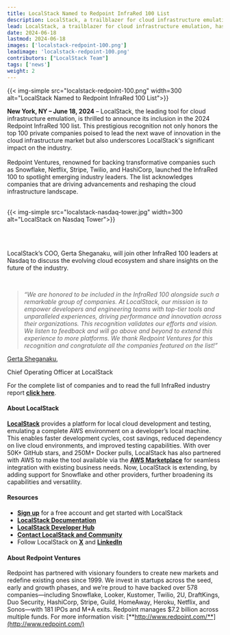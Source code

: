 ```yaml
---
title: LocalStack Named to Redpoint InfraRed 100 List
description: LocalStack, a trailblazer for cloud infrastructure emulation, has been included in the Redpoint InfraRed 100 list, highlighting the demand for cloud infrastructure development tooling. This recognition honors companies poised to lead innovation in the cloud infrastructure market and underscores LocalStack's significant impact on the industry.
lead: LocalStack, a trailblazer for cloud infrastructure emulation, has been included in the Redpoint InfraRed 100 list, highlighting the demand for cloud infrastructure development tooling. This recognition honors companies poised to lead innovation in the cloud infrastructure market and underscores LocalStack's significant impact on the industry.
date: 2024-06-18
lastmod: 2024-06-18
images: ['localstack-redpoint-100.png']
leadimage: 'localstack-redpoint-100.png'
contributors: ["LocalStack Team"]
tags: ['news']
weight: 2
---
```


{{< img-simple src="localstack-redpoint-100.png" width=300 alt="LocalStack Named to Redpoint InfraRed 100 List">}}

<div class="quote-container mt-4">

**New York, NY – June 18, 2024** – LocalStack, the leading tool for cloud infrastructure emulation, is thrilled to announce its inclusion in the 
2024 Redpoint InfraRed 100 list. This prestigious recognition not only honors the top 100 private companies poised to lead the next wave 
of innovation in the cloud infrastructure market but also underscores LocalStack's significant impact on the industry.
<br>
<br>
Redpoint Ventures, renowned for backing transformative companies such as Snowflake, Netflix, Stripe, Twilio, and HashiCorp, launched the InfraRed
100 to spotlight emerging industry leaders. The list acknowledges companies that are driving advancements and reshaping the cloud infrastructure
landscape.
<br>
<br>

{{< img-simple src="localstack-nasdaq-tower.jpg" width=300 alt="LocalStack on Nasdaq Tower">}}

<br>
<br>

LocalStack’s COO, Gerta Sheganaku, will join other InfraRed 100 leaders at Nasdaq to discuss the evolving cloud ecosystem and share insights on 
the future of the industry.

<br>

> _“We are honored to be included in the InfraRed 100 alongside such a remarkable group of companies. At LocalStack, our mission is to empower developers and engineering teams with top-tier tools and unparalleled experiences, driving performance and innovation across their organizations. This recognition validates
> our efforts and vision. We listen to feedback and will go above and beyond to extend this experience to more platforms. We thank Redpoint Ventures for this
> recognition and congratulate all the companies featured on the list!”_
  <div class="quote-author">
    <p><a href="https://www.linkedin.com/in/gerta-sheganaku/">Gerta Sheganaku</a>,</p>
    <p>Chief Operating Officer at LocalStack</p>
  </div>
</div>

For the complete list of companies and to read the full InfraRed industry report [**click here**](https://www.redpoint.com/infrared/report/).

#### About LocalStack

[**LocalStack**](https://www.localstack.cloud/) provides a platform for local cloud development and testing, emulating a complete AWS environment on a developer’s local machine.
This enables faster development cycles, cost savings, reduced dependency on live cloud environments, and improved testing capabilities.
With over 50K+ GitHub stars, and 250M+ Docker pulls, LocalStack has also partnered with AWS to make the tool available via
the [**AWS Marketplace**](https://aws.amazon.com/marketplace/pp/prodview-lllzw3ywntoxg?sr=0-1&ref_=beagle&applicationId=AWSMPContessa) for seamless integration with existing business needs.
Now, LocalStack is extending, by adding support for Snowflake and other providers, further broadening its capabilities and versatility.

#### Resources

- [**Sign up**](https://app.localstack.cloud/sign-up) for a free account and get started with LocalStack
- [**LocalStack Documentation**](https://docs.localstack.cloud/)
- [**LocalStack Developer Hub**](https://docs.localstack.cloud/developer-hub/)
- [**Contact LocalStack and Community**](https://www.localstack.cloud/contact)
- Follow LocalStack on [**X**](https://x.com/localstack) and [**LinkedIn**](https://www.linkedin.com/company/localstack-cloud/)

#### About Redpoint Ventures
Redpoint has partnered with visionary founders to create new markets and redefine existing ones since 1999. We invest in startups across 
the seed, early and growth phases, and we’re proud to have backed over 578 companies—including Snowflake, Looker, Kustomer, Twilio, 2U, 
DraftKings, Duo Security, HashiCorp, Stripe, Guild, HomeAway, Heroku, Netflix, and Sonos—with 181 IPOs and M+A exits. Redpoint manages 
$7.2 billion across multiple funds. For more information visit: [**http://www.redpoint.com/**](http://www.redpoint.com/)
